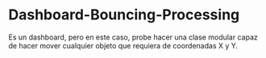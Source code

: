 # Dashboard-Bouncing-Processing
 Es un dashboard, pero en este caso, probe hacer una clase modular capaz de hacer mover cualquier objeto que requiera de coordenadas X y Y.
